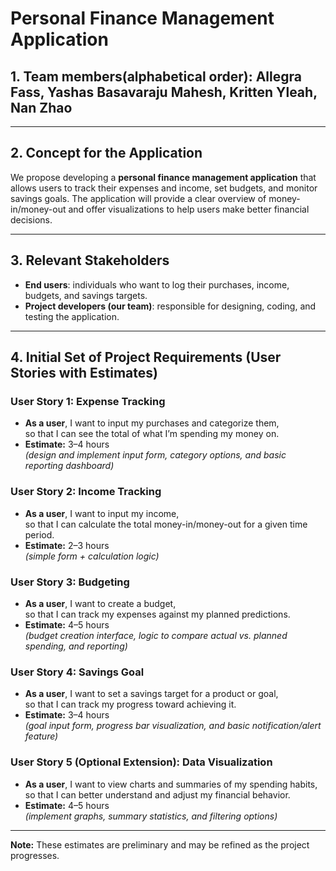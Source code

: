 # Personal Finance Management Application

## 1. Team members(alphabetical order): Allegra Fass, Yashas Basavaraju Mahesh, Kritten Yleah, Nan Zhao

---

## 2. Concept for the Application
We propose developing a **personal finance management application** that allows users to track their expenses and income, set budgets, and monitor savings goals. The application will provide a clear overview of money-in/money-out and offer visualizations to help users make better financial decisions.

---

## 3. Relevant Stakeholders
- **End users**: individuals who want to log their purchases, income, budgets, and savings targets.  
- **Project developers (our team)**: responsible for designing, coding, and testing the application.  

---

## 4. Initial Set of Project Requirements (User Stories with Estimates)

### User Story 1: Expense Tracking
- **As a user**, I want to input my purchases and categorize them,  
  so that I can see the total of what I’m spending my money on.  
- **Estimate:** 3–4 hours  
  *(design and implement input form, category options, and basic reporting dashboard)*  

### User Story 2: Income Tracking
- **As a user**, I want to input my income,  
  so that I can calculate the total money-in/money-out for a given time period.  
- **Estimate:** 2–3 hours  
  *(simple form + calculation logic)*  

### User Story 3: Budgeting
- **As a user**, I want to create a budget,  
  so that I can track my expenses against my planned predictions.  
- **Estimate:** 4–5 hours  
  *(budget creation interface, logic to compare actual vs. planned spending, and reporting)*  

### User Story 4: Savings Goal
- **As a user**, I want to set a savings target for a product or goal,  
  so that I can track my progress toward achieving it.  
- **Estimate:** 3–4 hours  
  *(goal input form, progress bar visualization, and basic notification/alert feature)*  

### User Story 5 (Optional Extension): Data Visualization
- **As a user**, I want to view charts and summaries of my spending habits,  
  so that I can better understand and adjust my financial behavior.  
- **Estimate:** 4–5 hours  
  *(implement graphs, summary statistics, and filtering options)*  

---

**Note:** These estimates are preliminary and may be refined as the project progresses.

